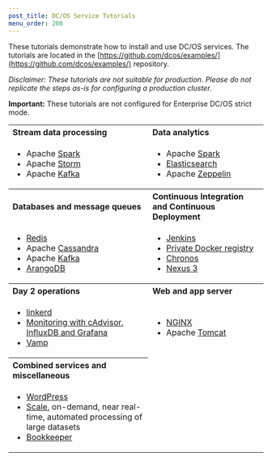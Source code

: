 ```yaml
---
post_title: DC/OS Service Tutorials
menu_order: 200
---
```


These tutorials demonstrate how to install and use DC/OS services. The tutorials are located in the [https://github.com/dcos/examples/](https://github.com/dcos/examples/) repository.

*Disclaimer: These tutorials are not suitable for production. Please do not replicate the steps as-is for configuring a production cluster.*

**Important:** These tutorials are not configured for Enterprise DC/OS strict mode. 
                                                                                                  
<table class="table" border="0">
  <tr>
    <th align="left">Stream data processing</th>
    <th align="left">Data analytics</th>
  </tr>
  <tr>
    <td><ul>
        <li>Apache <a href="https://github.com/dcos/examples/tree/master/spark/1.10">Spark</a></li>
        <li>Apache <a href="https://github.com/dcos/examples/tree/master/storm/1.10">Storm</a></li>
        <li>Apache <a href="https://github.com/dcos/examples/tree/master/kafka/1.10">Kafka</a></li>
        </ul></td>
    <td><ul>
        <li>Apache <a href="https://github.com/dcos/examples/tree/master/spark/1.10">Spark</a></li>
        <li><a href="https://github.com/dcos/examples/tree/master/elasticsearch/1.10">Elasticsearch</a></li>
        <li>Apache <a href="https://github.com/dcos/examples/tree/master/zeppelin/1.10">Zeppelin</a></li>
        </ul></td>
  </tr>
  <tr>
    <th align="left">Databases and message queues</th>
    <th align="left">Continuous Integration and Continuous Deployment</th>
  </tr>  
    <td><ul>
            <li><a href="https://github.com/dcos/examples/tree/master/redis/1.10">Redis</a></li>
            <li>Apache <a href="https://github.com/dcos/examples/tree/master/cassandra/1.10">Cassandra</a></li>
            <li>Apache <a href="https://github.com/dcos/examples/tree/master/kafka/1.10">Kafka</a></li>
            <li><a href="https://github.com/dcos/examples/tree/master/arangodb/1.10">ArangoDB</a></li>
            </ul></td>
    <td><ul>
        <li><a href="https://github.com/dcos/examples/tree/master/jenkins/1.10">Jenkins</a></li>
        <li><a href="https://github.com/dcos/examples/tree/master/registry/1.10">Private Docker registry</a></li>
        <li><a href="https://github.com/dcos/examples/tree/master/chronos/1.10">Chronos</a></li>
        <li><a href="https://github.com/dcos/examples/tree/master/nexus/1.10">Nexus 3</a></li>
        </ul></td>
  </tr>
  <tr>
    <th align="left">Day 2 operations</th>
    <th align="left">Web and app server</th>
  </tr>
    <td><ul>
            <li><a href="https://github.com/dcos/examples/blob/master/linkerd/1.10">linkerd</a></li>
            <li><a href="https://github.com/dcos/examples/blob/master/cadvisor-influxdb-grafana/1.10">Monitoring with cAdvisor, InfluxDB and Grafana</a></li>
            <li><a href="https://github.com/dcos/examples/tree/master/vamp/1.10">Vamp</a></li>
            </ul></td>
        <td><ul>
            <li><a href="https://github.com/dcos/examples/tree/master/nginx/1.10">NGINX</a></li>
            <li>Apache <a href="https://github.com/dcos/examples/tree/master/tomcat/1.10">Tomcat</a></li>
            </ul></td>
  </tr>
  <tr>
    <th align="left">Combined services and miscellaneous</th>
  </tr>
    <td><ul>
            <li><a href="https://github.com/dcos/examples/tree/master/wordpress/1.10">WordPress</a></li>
            <li><a href="https://github.com/dcos/examples/tree/master/scale/1.10">Scale</a>, on-demand, near real-time, automated processing of large datasets</li>
            <li><a href="https://github.com/dcos/examples/tree/master/bookkeeper/1.10">Bookkeeper</a></li>
            </ul></td>
  </tr>
</table>
